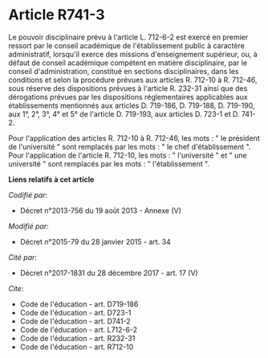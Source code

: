 # Article R741-3

Le pouvoir disciplinaire prévu à l'article L. 712-6-2 est exercé en premier ressort par le conseil académique de
l'établissement public à caractère administratif, lorsqu'il exerce des missions d'enseignement supérieur, ou, à défaut de
conseil académique compétent en matière disciplinaire, par le conseil d'administration, constitué en sections disciplinaires,
dans les conditions et selon la procédure prévues aux articles R. 712-10 à R. 712-46, sous réserve des dispositions prévues à
l'article R. 232-31 ainsi que des dérogations prévues par les dispositions réglementaires applicables aux établissements
mentionnés aux articles D. 719-186, D. 719-188, D. 719-190, aux 1°, 2°, 3°, 4° et 5° de l'article D. 719-193, aux articles D.
723-1 et D. 741-2.

Pour l'application des articles R. 712-10 à R. 712-46, les mots : " le président de l'université " sont remplacés par les
mots : " le chef d'établissement ". Pour l'application de l'article R. 712-10, les mots : " l'université " et " une
université " sont remplacés par les mots : " l'établissement ".

**Liens relatifs à cet article**

_Codifié par_:

  - Décret n°2013-756 du 19 août 2013 -  Annexe (V)

_Modifié par_:

  - Décret n°2015-79 du 28 janvier 2015 - art. 34

_Cité par_:

  - Décret n°2017-1831 du 28 décembre 2017 - art. 17 (V)

_Cite_:

  - Code de l'éducation - art. D719-186
  - Code de l'éducation - art. D723-1
  - Code de l'éducation - art. D741-2
  - Code de l'éducation - art. L712-6-2
  - Code de l'éducation - art. R232-31
  - Code de l'éducation - art. R712-10
